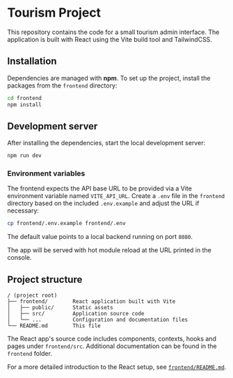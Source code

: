 # Tourism Project

This repository contains the code for a small tourism admin interface. The application is built with React using the Vite build tool and TailwindCSS.

## Installation

Dependencies are managed with **npm**. To set up the project, install the packages from the `frontend` directory:

```bash
cd frontend
npm install
```

## Development server

After installing the dependencies, start the local development server:

```bash
npm run dev
```

### Environment variables

The frontend expects the API base URL to be provided via a Vite environment
variable named `VITE_API_URL`. Create a `.env` file in the `frontend` directory
based on the included `.env.example` and adjust the URL if necessary:

```bash
cp frontend/.env.example frontend/.env
```

The default value points to a local backend running on port `8080`.

The app will be served with hot module reload at the URL printed in the console.

## Project structure

```
/ (project root)
├── frontend/        React application built with Vite
│   ├── public/      Static assets
│   ├── src/         Application source code
│   └── ...          Configuration and documentation files
└── README.md        This file
```

The React app's source code includes components, contexts, hooks and pages under `frontend/src`. Additional documentation can be found in the `frontend` folder.

For a more detailed introduction to the React setup, see [`frontend/README.md`](frontend/README.md).
